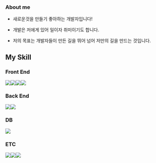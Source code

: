 

### **About me**

- 새로운것을 만들기 좋아하는 개발자입니다!

- 개발은 저에게 있어 일이자 취미이기도 합니다.

- 저의 목표는 개발자들이 만든 길을 뛰어 넘어 저만의 길을 만드는 것입니다.

## My Skill

### Front End
<img src="https://img.shields.io/badge/javascript-F7DF1E?style=for-the-badge&logo=javascript&logoColor=black"><img src="https://img.shields.io/badge/html5-E34F26?style=for-the-badge&logo=html5&logoColor=black"><img src="https://img.shields.io/badge/css3-1572B6?style=for-the-badge&logo=css3&logoColor=black"><img src="https://img.shields.io/badge/react-61DAFB?style=for-the-badge&logo=react&logoColor=black">

### Back End
<img src="https://img.shields.io/badge/springboot-6DB33F?style=for-the-badge&logo=springboot&logoColor=black"><img src="https://img.shields.io/badge/java-03C75A?style=for-the-badge&logo=java&logoColor=black">

### DB
<img src="https://img.shields.io/badge/mysql-4479A1?style=for-the-badge&logo=mysql&logoColor=black">

### ETC

<img src="https://img.shields.io/badge/git-F05032?style=for-the-badge&logo=git&logoColor=black"><img src="https://img.shields.io/badge/github-181717?style=for-the-badge&logo=github&logoColor=black"><img src="https://img.shields.io/badge/notion-000000?style=for-the-badge&logo=notion&logoColor=white">
